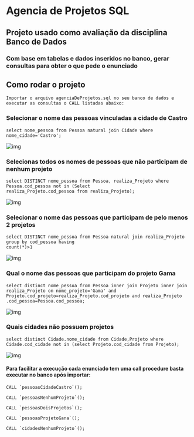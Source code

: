 # Agencia de Projetos SQL

## Projeto usado como avaliação da disciplina Banco de Dados

### Com base em tabelas e dados inseridos no banco, gerar consultas para obter o que pede o enunciado

## Como rodar o projeto
```
Importar o arquivo agenciaDeProjetos.sql no seu banco de dados e executar as consultas o CALL listadas abaixo: 
```

### Selecionar o nome das pessoas vinculadas a cidade de Castro
```
select nome_pessoa from Pessoa natural join Cidade where nome_cidade='Castro';
```
![img](https://i.imgur.com/KkYz1ac.png)

### Selecionas todos os nomes de pessoas que não participam de nenhum projeto
```
select DISTINCT nome_pessoa from Pessoa, realiza_Projeto where Pessoa.cod_pessoa not in (Select
realiza_Projeto.cod_pessoa from realiza_Projeto);
```
![img](https://i.imgur.com/RZAbeJZ.png)


### Selecionar o nome das pessoas que participam de pelo menos 2 projetos
```
select DISTINCT nome_pessoa from Pessoa natural join realiza_Projeto group by cod_pessoa having
count(*)>1
```
![img](https://i.imgur.com/XCCiHR2.png)


### Qual o nome das pessoas que participam do projeto Gama
```
select distinct nome_pessoa from Pessoa inner join Projeto inner join realiza_Projeto on nome_projeto='Gama' and Projeto.cod_projeto=realiza_Projeto.cod_projeto and realiza_Projeto
.cod_pessoa=Pessoa.cod_pessoa;
```
![img](https://i.imgur.com/UFR0QIA.png)


### Quais cidades não possuem projetos
```
select distinct Cidade.nome_cidade from Cidade,Projeto where Cidade.cod_cidade not in (select Projeto.cod_cidade from Projeto);
```
![img](https://i.imgur.com/PaOXar8.png)


#### Para facilitar a execução cada enunciado tem uma call procedure basta executar no banco após importar: 
```
CALL `pessoasCidadeCastro`();

CALL `pessoasNenhumProjeto`();

CALL `pessoasDoisProjetos`();

CALL `pessoasProjetoGana`();

CALL `cidadesNenhumProjeto`();
```
